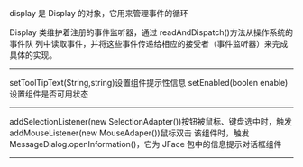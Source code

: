 display 是 Display 的对象，它用来管理事件的循环

Display 类维护着注册的事件监听器，通过 readAndDispatch()方法从操作系统的事件队 列中读取事件，并将这些事件传递给相应的接受者（事件监听器）来完成具体的实现。

----

setToolTipText(String,string)设置组件提示性信息
setEnabled(boolen enable)设置组件是否可用状态

----

addSelectionListener(new SelectionAdapter())按钮被鼠标、键盘选中时，触发
addMouseListener(new MouseAdaper())鼠标双击 该组件时，触发
MessageDialog.openInformation()，它为 JFace 包中的信息提示对话框组件

-------------

